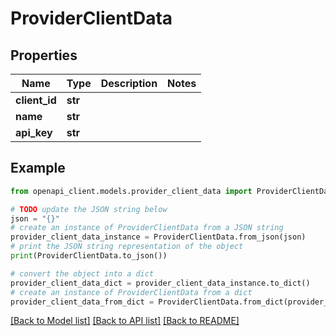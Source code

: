 # ProviderClientData


## Properties

Name | Type | Description | Notes
------------ | ------------- | ------------- | -------------
**client_id** | **str** |  | 
**name** | **str** |  | 
**api_key** | **str** |  | 

## Example

```python
from openapi_client.models.provider_client_data import ProviderClientData

# TODO update the JSON string below
json = "{}"
# create an instance of ProviderClientData from a JSON string
provider_client_data_instance = ProviderClientData.from_json(json)
# print the JSON string representation of the object
print(ProviderClientData.to_json())

# convert the object into a dict
provider_client_data_dict = provider_client_data_instance.to_dict()
# create an instance of ProviderClientData from a dict
provider_client_data_from_dict = ProviderClientData.from_dict(provider_client_data_dict)
```
[[Back to Model list]](../README.md#documentation-for-models) [[Back to API list]](../README.md#documentation-for-api-endpoints) [[Back to README]](../README.md)


